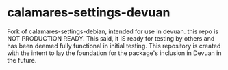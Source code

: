 # calamares-settings-devuan
Fork of calamares-settings-debian, intended for use in devuan. this repo is NOT PRODUCTION READY. 
This said, it IS ready for testing by others and has been deemed fully functional in initial testing. 
This repository is created with the intent to lay the foundation for the package's inclusion in Devuan in the future. 
